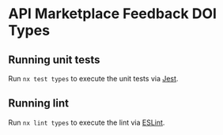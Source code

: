 # API Marketplace Feedback DOI Types

## Running unit tests

Run `nx test types` to execute the unit tests via [Jest](https://jestjs.io).

## Running lint

Run `nx lint types` to execute the lint via [ESLint](https://eslint.org/).
